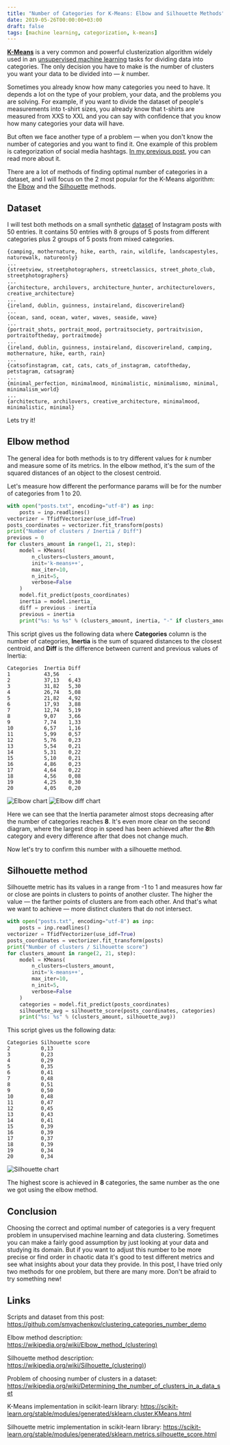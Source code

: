 ```yaml
---
title: "Number of Categories for K-Means: Elbow and Silhouette Methods"
date: 2019-05-26T00:00:00+03:00
draft: false
tags: [machine learning, categorization, k-means]
---
```


[**K-Means**](https://wikipedia.org/wiki/K-means_clustering) is a very common and powerful clusterization algorithm widely used in an [unsupervised machine learning](https://wikipedia.org/wiki/Unsupervised_learning) tasks for dividing data into categories.
The only decision you have to make is the number of clusters you want your data to be divided into — _k_ number.

Sometimes you already know how many categories you need to have. It depends a lot on the type of your problem, your data, and the problems you are solving. For example, if you want to divide the dataset of people's measurements into t-shirt sizes, you already know that t-shirts are measured from XXS to XXL and you can say with confidence that you know how many categories your data will have.

But often we face another type of a problem — when you don't know the number of categories and you want to find it. One example of this problem is categorization of social media hashtags. [In my previous post](http://smyachenkov.com/posts/categorizing-instagram-tags-with-k-means/), you can read more about it.

There are a lot of methods of finding optimal number of categories in a dataset, and I will focus on the 2 most popular for the K-Means algorithm: the [Elbow](https://wikipedia.org/wiki/Elbow_method_(clustering)) and the [Silhouette](https://wikipedia.org/wiki/Silhouette_(clustering)) methods.

## Dataset

I will test both methods on a small synthetic [dataset](https://raw.githubusercontent.com/smyachenkov/clustering_categories_number_demo/master/posts.txt) of Instagram posts with 50 entries. It contains 50 entries with 8 groups of 5 posts from different categories plus 2 groups of 5 posts from mixed categories. 

```
{camping, mothernature, hike, earth, rain, wildlife, landscapestyles, naturewalk, natureonly}
...
{streetview, streetphotographers, streetclassics, street_photo_club, streetphotographers}
...
{architecture, archilovers, architecture_hunter, architecturelovers, creative_architecture}
...
{ireland, dublin, guinness, instaireland, discoverireland}
...
{ocean, sand, ocean, water, waves, seaside, wave}
...
{portrait_shots, portrait_mood, portraitsociety, portraitvision, portraitoftheday, portraitmode}
...
{ireland, dublin, guinness, instaireland, discoverireland, camping, mothernature, hike, earth, rain}
...
{catsofinstagram, cat, cats, cats_of_instagram, catoftheday, petstagram, catsagram}
...
{minimal_perfection, minimalmood, minimalistic, minimalismo, minimal, minimalism_world}
...
{architecture, archilovers, creative_architecture, minimalmood, minimalistic, minimal}
```

Lets try it!

## Elbow method

The general idea for both methods is to try different values for _k_ number and measure some of its metrics. In the elbow method, it's the sum of the squared distances of an object to the closest centroid.

Let's measure how different the performance params will be for the number of categories from 1 to 20.
``` python
with open("posts.txt", encoding="utf-8") as inp:
    posts = inp.readlines()
vectorizer = TfidfVectorizer(use_idf=True)
posts_coordinates = vectorizer.fit_transform(posts)
print("Number of clusters / Inertia / Diff")
previous = 0
for clusters_amount in range(1, 21, step):
    model = KMeans(
        n_clusters=clusters_amount,
        init='k-means++',
        max_iter=10,
        n_init=5,
        verbose=False
    )
    model.fit_predict(posts_coordinates)
    inertia = model.inertia_
    diff = previous - inertia
    previous = inertia
    print("%s: %s %s" % (clusters_amount, inertia, "-" if clusters_amount == 1 else diff))
```

This script gives us the following data where **Categories** column is the number of categories, **Inertia** is the sum of squared distances to the closest centroid, and **Diff** is the difference between current and previous values of Inertia:

```
Categories  Inertia Diff
1           43,56   -
2           37,13   6,43
3           31,82   5,30
4           26,74   5,08
5           21,82   4,92
6           17,93   3,88
7           12,74   5,19
8           9,07    3,66
9           7,74    1,33
10          6,57    1,16
11          5,99    0,57
12          5,76    0,23
13          5,54    0,21
14          5,31    0,22
15          5,10    0,21
16          4,86    0,23
17          4,64    0,22
18          4,56    0,08
19          4,25    0,30
20          4,05    0,20
```
![Elbow chart](/images/2_number-of-categories-for-k-means/elbow_chart.png)
![Elbow diff chart](/images/2_number-of-categories-for-k-means/elbow_diff_chart.png)

Here we can see that the Inertia parameter almost stops decreasing after the number of categories reaches **8**. It's even more clear on the second diagram, where the largest drop in speed has been achieved after the **8**th category and every difference after that does not change much.

Now let's try to confirm this number with a silhouette method.


## Silhouette method

Silhouette metric has its values in a range from -1 to 1 and measures how far or close are points in clusters to points of another cluster. The higher the value — the farther points of clusters are from each other. And that's what we want to achieve — more distinct clusters that do not intersect.

``` python
with open("posts.txt", encoding="utf-8") as inp:
    posts = inp.readlines()
vectorizer = TfidfVectorizer(use_idf=True)
posts_coordinates = vectorizer.fit_transform(posts)
print("Number of clusters / Silhouette score")
for clusters_amount in range(2, 21, step):
    model = KMeans(
        n_clusters=clusters_amount,
        init='k-means++',
        max_iter=10,
        n_init=5,
        verbose=False
    )
    categories = model.fit_predict(posts_coordinates)
    silhouette_avg = silhouette_score(posts_coordinates, categories)
    print("%s: %s" % (clusters_amount, silhouette_avg))
```


This script gives us the following data:

```
Categories Silhouette score
2          0,13
3          0,23
4          0,29
5          0,35
6          0,41
7          0,48
8          0,51
9          0,50
10         0,48
11         0,47
12         0,45
13         0,43
14         0,41
15         0,39
16         0,39
17         0,37
18         0,39
19         0,34
20         0,34
```

![Silhouette chart](/images/2_number-of-categories-for-k-means/silhouette.png)

The highest score is achieved in **8** categories, the same number as the one we got using the elbow method.

## Conclusion

Choosing the correct and optimal number of categories is a very frequent problem in unsupervised machine learning and data clustering. Sometimes you can make a fairly good assumption by just looking at your data and studying its domain. But if you want to adjust this number to be more precise or find order in chaotic data it's good to test different metrics and see what insights about your data they provide. In this post, I have tried only two methods for one problem, but there are many more. Don't be afraid to try something new!

## Links

Scripts and dataset from this post: https://github.com/smyachenkov/clustering_categories_number_demo

Elbow method description: https://wikipedia.org/wiki/Elbow_method_(clustering)

Silhouette method description: https://wikipedia.org/wiki/Silhouette_(clustering))

Problem of choosing number of clusters in a dataset: https://wikipedia.org/wiki/Determining_the_number_of_clusters_in_a_data_set

K-Means implementation in scikit-learn library: https://scikit-learn.org/stable/modules/generated/sklearn.cluster.KMeans.html

Silhouette metric implementation in scikit-learn library: https://scikit-learn.org/stable/modules/generated/sklearn.metrics.silhouette_score.html

